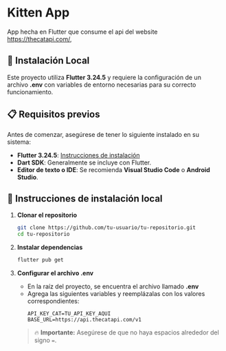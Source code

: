 # Kitten App

App hecha en Flutter que consume el api del website https://thecatapi.com/,

## 🚀 Instalación Local


Este proyecto utiliza **Flutter 3.24.5** y requiere la configuración de un archivo **.env** con variables de entorno necesarias para su correcto funcionamiento.

## 📋 **Requisitos previos**

Antes de comenzar, asegúrese de tener lo siguiente instalado en su sistema:

- **Flutter 3.24.5**: [Instrucciones de instalación](https://docs.flutter.dev/get-started/install)
- **Dart SDK**: Generalmente se incluye con Flutter.
- **Editor de texto o IDE**: Se recomienda **Visual Studio Code** o **Android Studio**.

## 🚀 **Instrucciones de instalación local**

1. **Clonar el repositorio**
   ```bash
   git clone https://github.com/tu-usuario/tu-repositorio.git
   cd tu-repositorio
   ```

2. **Instalar dependencias**
   ```bash
   flutter pub get
   ```

3. **Configurar el archivo .env**
    - En la raíz del proyecto, se encuentra el archivo llamado **.env**
    - Agrega las siguientes variables y reemplázalas con los valores correspondientes:
      ```env
      API_KEY_CAT=TU_API_KEY_AQUI
      BASE_URL=https://api.thecatapi.com/v1
      ```

   > 🔥 **Importante:** Asegúrese de que no haya espacios alrededor del signo `=`.